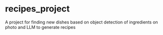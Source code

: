 # recipes_project
A project for finding new dishes based on object detection of ingredients on photo and LLM to generate recipes
